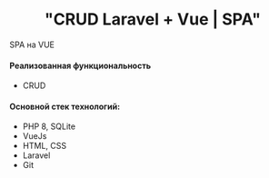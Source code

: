 <p align="center">
    <h1 align="center">"CRUD Laravel + Vue | SPA"</h1>
    </p>

<p>SPA на VUE</p>

<h4>Реализованная функциональность</h4>
<ul>
    <li>CRUD</li>
</ul> 

<h4>Основной стек технологий:</h4>
<ul>
	<li>PHP 8, SQLite</li>
    <li>VueJs</li>
    <li>HTML, CSS</li>
	<li>Laravel</li>
	<li>Git</li>

 </ul>
